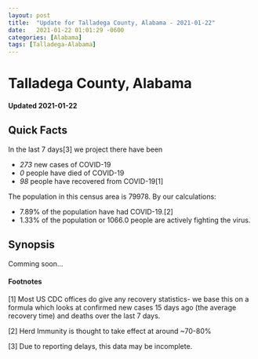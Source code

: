 ```yaml
---
layout: post
title:  "Update for Talladega County, Alabama - 2021-01-22"
date:   2021-01-22 01:01:29 -0600
categories: [Alabama]
tags: [Talladega-Alabama]
---
```


# Talladega County, Alabama
#### Updated 2021-01-22

## Quick Facts

In the last 7 days[3] we project there have been
- *273* new cases of COVID-19
- *0* people have died of COVID-19
- *98* people have recovered from COVID-19[1]

The population in this census area is 79978. By our calculations:
- 7.89% of the population have had COVID-19.[2]
- 1.33% of the population or 1066.0 people are actively fighting the virus.

## Synopsis

Comming soon...


#### Footnotes

[1] Most US CDC offices do give any recovery statistics- we base this on a formula which looks at confirmed new cases
15 days ago (the average recovery time) and deaths over the last 7 days.

[2] Herd Immunity is thought to take effect at around ~70-80%

[3] Due to reporting delays, this data may be incomplete.
 
    